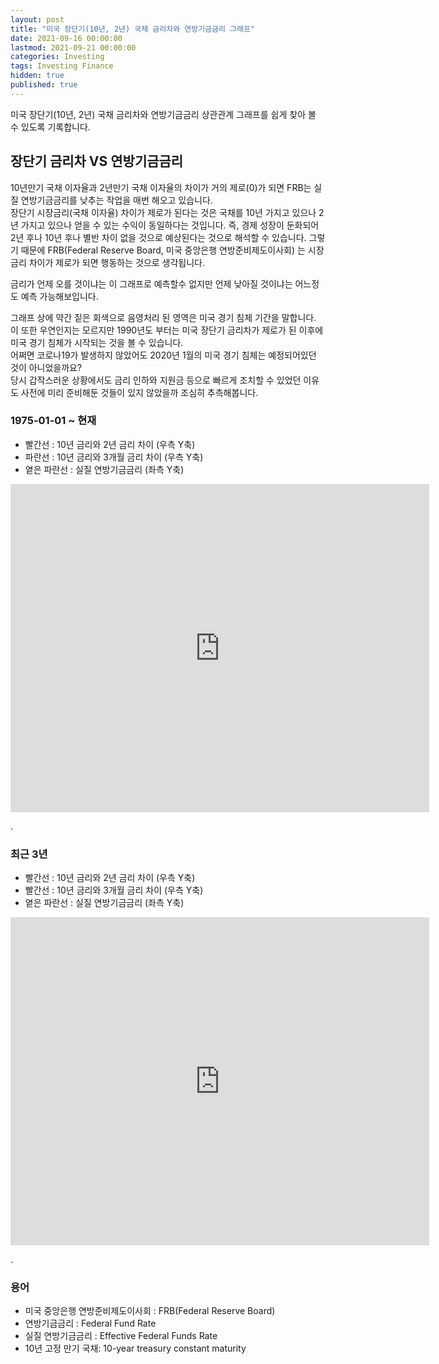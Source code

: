 ```yaml
---
layout: post
title: "미국 장단기(10년, 2년) 국채 금리차와 연방기금금리 그래프"
date: 2021-09-16 00:00:00
lastmod: 2021-09-21 00:00:00
categories: Investing
tags: Investing Finance
hidden: true
published: true
---
```


미국 장단기(10년, 2년) 국채 금리차와 연방기금금리 상관관계 그래프를 쉽게 찾아 볼 수 있도록 기록합니다.  

<!--more-->


## 장단기 금리차 VS 연방기금금리 

10년만기 국채 이자율과 2년만기 국채 이자율의 차이가 거의 제로(0)가 되면 FRB는 실질 연방기금금리를 낮추는 작업을 매번 해오고 있습니다.  
장단기 시장금리(국채 이자율) 차이가 제로가 된다는 것은 국채를 10년 가지고 있으나 2년 가지고 있으나 얻을 수 있는 수익이 동일하다는 것입니다. 즉, 경제 성장이 둔화되어 2년 후나 10년 후나 별반 차이 없을 것으로 예상된다는 것으로 해석할 수 있습니다. 그렇기 때문에  FRB(Federal Reserve Board, 미국 중앙은행 연방준비제도이사회) 는 시장 금리 차이가 제로가 되면 행동하는 것으로 생각됩니다.  

금리가 언제 오를 것이냐는 이 그래프로 예측할수 없지만 언제 낮아질 것이냐는 어느정도 예측 가능해보입니다.  

그래프 상에 약간 짙은 회색으로 음영처리 된 영역은 미국 경기 침체 기간을 말합니다.  
이 또한 우연인지는 모르지만 1990년도 부터는 미국 장단기 금리차가 제로가 된 이후에 미국 경기 침체가 시작되는 것을 볼 수 있습니다.  
어쩌면 코로나19가 발생하지 않았어도 2020년 1월의 미국 경기 침체는 예정되어있던 것이 아니었을까요?  
당시 갑작스러운 상황에서도 금리 인하와 지원금 등으로 빠르게 조치할 수 있었던 이유도 사전에 미리 준비해둔 것들이 있지 않았을까 조심히 추측해봅니다.  


### 1975-01-01 ~ 현재

  * 빨간선 : 10년 금리와 2년 금리 차이 (우측 Y축)
  * 파란선 : 10년 금리와 3개월 금리 차이 (우측 Y축)
  * 옅은 파란선 : 실질 연방기금금리 (좌측 Y축)

<iframe src="https://fred.stlouisfed.org/graph/graph-landing.php?g=Dq5M&width=670&height=475" scrolling="no" frameborder="0" style="overflow:hidden; width:670px; height:525px;" allowTransparency="true" loading="lazy"></iframe>  

.    

### 최근 3년  

  * 빨간선 : 10년 금리와 2년 금리 차이 (우측 Y축)
  * 빨간선 : 10년 금리와 3개월 금리 차이 (우측 Y축)
  * 옅은 파란선 : 실질 연방기금금리 (좌측 Y축)

<iframe src="https://fred.stlouisfed.org/graph/graph-landing.php?g=GOdz&width=670&height=475" scrolling="no" frameborder="0" style="overflow:hidden; width:670px; height:525px;" allowTransparency="true" loading="lazy"></iframe>  

.    
  
### 용어  

  * 미국 중앙은행 연방준비제도이사회 : FRB(Federal Reserve Board)
  * 연방기금금리 : Federal Fund Rate
  * 실질 연방기금금리 : Effective Federal Funds Rate
  * 10년 고정 만기 국채: 10-year treasury constant maturity 







